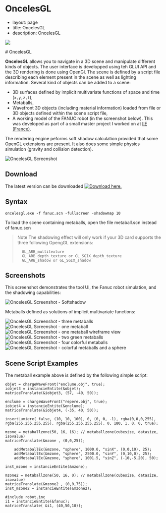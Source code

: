 OncelesGL
=========

- layout: page
- title: OncelesGL
- description: OncelesGL

![](fanuc.jpg) 

<div class="markdowntitle">
# OncelesGL
</div>


**OncelesGL** allows you to navigate in a 3D scene and manipulate different kinds of objects.
The user interface is developped using teh GLUI API and the 3D rendering is done using OpenGl.
 The scene is defined by a script file describing each element present in the scene as well as
 lighting information. Several kind of objects can be added to a scene:

- 3D surfaces defined by implicit multivariate functions of space and time (`x,y,z,t`),
- Metaballs,
- Wavefront 3D objects (including material information) loaded from file or
 3D objects defined within the scene script file,
- A working model of the FANUC robot (in the screenshot below). This was developed as part of a small
 master project I worked on at [IIE (France)](http://www.ensiie.fr/?lang=en).

The rendering engine peforms soft shadow calculation provided that some OpenGL extensions are present.
It also does some simple physics simulation (gravity and collision detection).

![OncelesGL Screenshot](garde.jpg)


Download
--------

The latest version can be downloaded
[![Download](../../common/download.gif) here.](../oncelesgl_dist.zip)


Syntax
------

    oncelesgl.exe -f fanuc.scn -fullscreen -shadowmap 10

To load the scene containing metaballs, open the file
<span class="source">metaball.scn</span> instead of <span class="source">fanuc.scn</span>

> Note
> The shadowing effect will only work if your 3D card supports the three following OpengGL extensions:
>
>       GL_ARB_multitexture
>       GL_ARB_depth_texture or GL_SGIX_depth_texture
>       GL_ARB_shadow or GL_SGIX_shadow

Screenshots
-----------

This screenshot demonstrates the tool UI, the Fanuc robot simulation, and the shadowing capabilities:

![OncelesGL Screenshot - Softshadow](colourshadow.jpg)

Metaballs defined as solutions of implicit multivariate functions:

![OncelesGL Screenshot - three metaballs](metaballs.jpg)
![OncelesGL Screenshot - one metaball](metaballs2.jpg)
![OncelesGL Screenshot - one metaball wireframe view](metaballs3.jpg)
![OncelesGL Screenshot - two green metaballs](metaballs4.jpg)
![OncelesGL Screenshot - four colorful metaballs](metaballs5.jpg)
![OncelesGL Screenshot - colorful metaballs and a sphere](metaballs6.jpg)


Scene Script Examples
---------------------

The metaball example above is defined by the following simple script:

```
objet = chargeWaveFront("enclume.obj", true);
iobjet3 = instancieEntite(&objet);
matriceTranslate(&iobjet3, (57, -40, 50));

enclume = chargeWaveFront("repere.obj", true);
iobjet4 = instancieEntite(&enclume);
matriceTranslate(&iobjet4, (-35, 40, 50));

insertLumiere( false, (10, 10, 100), 0, (0, 0, -1), rgba(0,0,0,255), rgba(255,255,255,255), rgba(255,255,255,255), 0, 180, 1, 0, 0, true);

mzone = metaballzone(50, 16, 16); // metaballzone(cubesize, datasize, isovalue)
matriceTranslate(&mzone , (0,0,25));

    addMetaballEx(&mzone, "sphere", 1000.0, "sinX", (0,0,10), 25);
    addMetaballEx(&mzone, "sphere", 2500.0, "sinY", (0,10,0), 25);
    addMetaballEx(&mzone, "sphere", 1001.5, "sinZ", (-10,-5,20), 50);

inst_mzone = instancieEntite(&mzone);

mzone2 = metaballzone(50, 16, 0); // metaballzone(cubesize, datasize, isovalue)
matriceTranslate(&mzone2 , (0,0,75));
inst_mzone2 = instancieEntite(&mzone2);

#include robot.inc
i1 = instancieEntite(&fanuc);
matriceTranslate( &i1, (40,50,10));
```